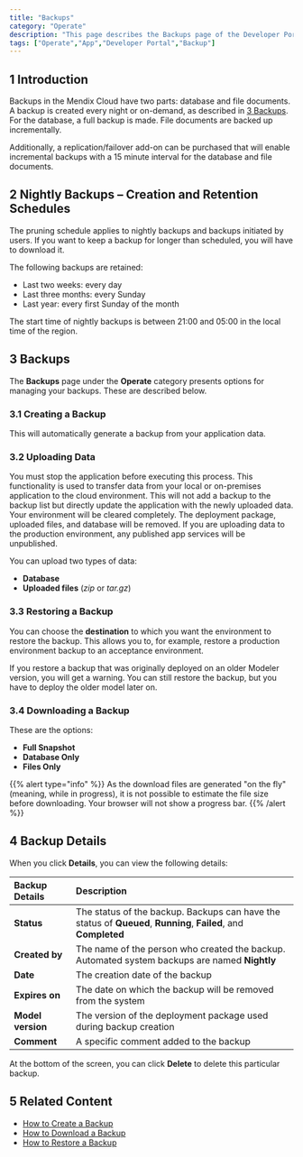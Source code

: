 ```yaml
---
title: "Backups"
category: "Operate"
description: "This page describes the Backups page of the Developer Portal."
tags: ["Operate","App","Developer Portal","Backup"]
---
```


## 1 Introduction

Backups in the Mendix Cloud have two parts: database and file documents. A backup is created every night or on-demand, as described in [3 Backups](#Backups). For the database, a full backup is made. File documents are backed up incrementally. 

Additionally, a replication/failover add-on can be purchased that will enable incremental backups with a 15 minute interval for the database and file documents.

## 2 Nightly Backups – Creation and Retention Schedules

The pruning schedule applies to nightly backups and backups initiated by users. If you want to keep a backup for longer than scheduled, you will have to download it.

The following backups are retained:

* Last two weeks: every day
* Last three months: every Sunday
* Last year: every first Sunday of the month

The start time of nightly backups is between 21:00 and 05:00 in the local time of the region.

## 3 Backups<a name="Backups"></a>

The **Backups** page under the **Operate** category presents options for managing your backups. These are described below.

### 3.1 Creating a Backup

This will automatically generate a backup from your application data.

### 3.2 Uploading Data

You must stop the application before executing this process. This functionality is used to transfer data from your local or on-premises application to the cloud environment. This will not add a backup to the backup list but directly update the application with the newly uploaded data. Your environment will be cleared completely. The deployment package, uploaded files, and database will be removed. If you are uploading data to the production environment, any published app services will be unpublished.

You can upload two types of data:

* **Database**
* **Uploaded files** (*zip* or *tar.gz*)

### 3.3 Restoring a Backup

You can choose the **destination** to which you want the environment to restore the backup. This allows you to, for example, restore a production environment backup to an acceptance environment.

If you restore a backup that was originally deployed on an older Modeler version, you will get a warning. You can still restore the backup, but you have to deploy the older model later on. 

### 3.4 Downloading a Backup

These are the options:

* **Full Snapshot**
* **Database Only**
* **Files Only**

{{% alert type="info" %}}
As the download files are generated "on the fly" (meaning, while in progress), it is not possible to estimate the file size before downloading. Your browser will not show a progress bar.
{{% /alert %}}

## 4 Backup Details

When you click **Details**, you can view the following details:

Backup Details | Description |
:---|:---|
**Status** | The status of the backup. Backups can have the status of **Queued**, **Running**, **Failed**, and **Completed**
**Created by** | The name of the person who created the backup. Automated system backups are named **Nightly**
**Date** | The creation date of the backup
**Expires on** | The date on which the backup will be removed from the system
**Model version** | The version of the deployment package used during backup creation
**Comment** | A specific comment added to the backup

At the bottom of the screen, you can click **Delete** to delete this particular backup.

## 5 Related Content

* [How to Create a Backup](/developerportal/howto/how-to-create-backup)
* [How to Download a Backup](/developerportal/howto/how-to-download-a-backup)
* [How to Restore a Backup](/developerportal/howto/how-to-restore-a-backup)
